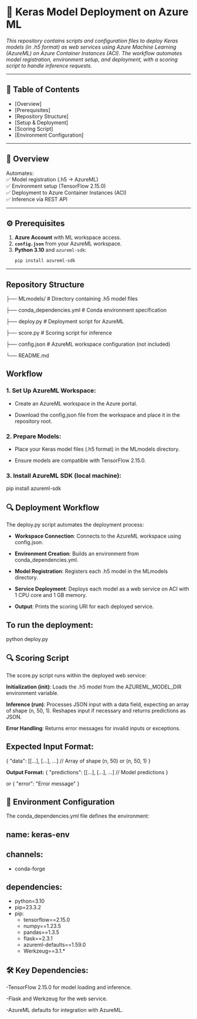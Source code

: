 # 🚀 Keras Model Deployment on Azure ML  

*This repository contains scripts and configuration files to deploy Keras models (in .h5 format) as web services using Azure Machine Learning (AzureML) on Azure Container Instances (ACI). The workflow automates model registration, environment setup, and deployment, with a scoring script to handle inference requests.*  

---

## 📌 Table of Contents  
- [Overview]
- [Prerequisites]
- [Repository Structure]
- [Setup & Deployment]
- [Scoring Script]
- [Environment Configuration]

---

## 🌟 Overview  
Automates:  
✅ Model registration (.h5 → AzureML)  
✅ Environment setup (TensorFlow 2.15.0)  
✅ Deployment to Azure Container Instances (ACI)  
✅ Inference via REST API  

---

## ⚙️ Prerequisites  
1. **Azure Account** with ML workspace access.  
2. **`config.json`** from your AzureML workspace.  
3. **Python 3.10** and `azureml-sdk`:  
   ```bash
   pip install azureml-sdk

---

## Repository Structure

├── MLmodels/                       # Directory containing .h5 model files
 
├── conda_dependencies.yml         # Conda environment specification

├── deploy.py                      # Deployment script for AzureML

├── score.py                       # Scoring script for inference

├── config.json                   # AzureML workspace configuration (not included)

└── README.md               

## Workflow 


### 1. Set Up AzureML Workspace:

* Create an AzureML workspace in the Azure portal.
  
* Download the config.json file from the workspace and place it in the repository root.


### 2. Prepare Models:

* Place your Keras model files (.h5 format) in the MLmodels directory.

* Ensure models are compatible with TensorFlow 2.15.0.


### 3. Install AzureML SDK (local machine):
pip install azureml-sdk

## 🔍 Deployment Workflow
The deploy.py script automates the deployment process:

- **Workspace Connection**: Connects to the AzureML workspace using config.json.

- **Environment Creation**: Builds an environment from conda_dependencies.yml.

- **Model Registration**: Registers each .h5 model in the MLmodels directory.

- **Service Deployment**: Deploys each model as a web service on ACI with 1 CPU core and 1 GB memory.

- **Output**: Prints the scoring URI for each deployed service.

## To run the deployment:

python deploy.py

## 🔍 Scoring Script
The score.py script runs within the deployed web service:

**Initialization (init)**: Loads the .h5 model from the AZUREML_MODEL_DIR environment variable.

**Inference (run)**: Processes JSON input with a data field, expecting an array of shape (n, 50, 1). Reshapes input if necessary and returns predictions as JSON.

**Error Handling**: Returns error messages for invalid inputs or exceptions.

## Expected Input Format:
{
  "data": [[...], [...], ...]  // Array of shape (n, 50) or (n, 50, 1)
}

**Output Format:**
{
  "predictions": [[...], [...], ...]  // Model predictions
}

or
{
  "error": "Error message"
}

## 🐍 Environment Configuration
The conda_dependencies.yml file defines the environment:
## name: keras-env
## channels:
  - conda-forge
## dependencies:
  - python=3.10
  - pip=23.3.2
  - pip:
    - tensorflow==2.15.0
    - numpy==1.23.5
    - pandas==1.3.5
    - flask==2.3.1
    - azureml-defaults==1.59.0
    - Werkzeug==3.1.*


## 🛠️ Key Dependencies:
-TensorFlow 2.15.0 for model loading and inference.

-Flask and Werkzeug for the web service.

-AzureML defaults for integration with AzureML.



